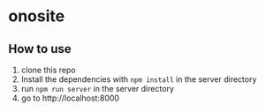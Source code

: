 # onosite

## How to use

1. clone this repo
2. Install the dependencies with `npm install` in the server directory
2. run `npm run server` in the server directory
3. go to http://localhost:8000